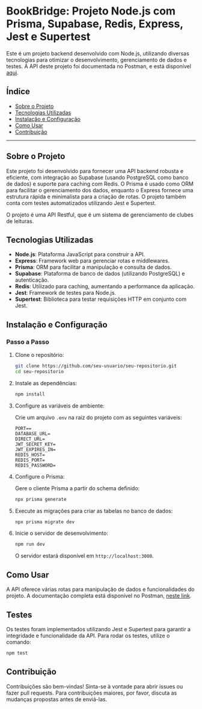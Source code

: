 
# BookBridge: Projeto Node.js com Prisma, Supabase, Redis, Express, Jest e Supertest

Este é um projeto backend desenvolvido com Node.js, utilizando diversas tecnologias para otimizar o desenvolvimento, gerenciamento de dados e testes. A API deste projeto foi documentada no Postman, e está disponível [aqui](https://documenter.getpostman.com/view/29686411/2sAY545e2y).

## Índice

- [Sobre o Projeto](#sobre-o-projeto)
- [Tecnologias Utilizadas](#tecnologias-utilizadas)
- [Instalação e Configuração](#instalação-e-configuração)
- [Como Usar](#como-usar)
- [Contribuição](#contribuição)

---

## Sobre o Projeto

Este projeto foi desenvolvido para fornecer uma API backend robusta e eficiente, com integração ao Supabase (usando PostgreSQL como banco de dados) e suporte para caching com Redis. O Prisma é usado como ORM para facilitar o gerenciamento dos dados, enquanto o Express fornece uma estrutura rápida e minimalista para a criação de rotas. O projeto também conta com testes automatizados utilizando Jest e Supertest.

O projeto é uma API Restful, que é um sistema de gerenciamento de clubes de leituras.

## Tecnologias Utilizadas

- **Node.js**: Plataforma JavaScript para construir a API.
- **Express**: Framework web para gerenciar rotas e middlewares.
- **Prisma**: ORM para facilitar a manipulação e consulta de dados.
- **Supabase**: Plataforma de banco de dados (utilizando PostgreSQL) e autenticação.
- **Redis**: Utilizado para caching, aumentando a performance da aplicação.
- **Jest**: Framework de testes para Node.js.
- **Supertest**: Biblioteca para testar requisições HTTP em conjunto com Jest.

## Instalação e Configuração

### Passo a Passo

1. Clone o repositório:

   ```bash
   git clone https://github.com/seu-usuario/seu-repositorio.git
   cd seu-repositorio


2. Instale as dependências:

   ```bash
   npm install
   ```

3. Configure as variáveis de ambiente:

   Crie um arquivo `.env` na raiz do projeto com as seguintes variáveis:

   ```env
   PORT==
   DATABASE_URL=
   DIRECT_URL=
   JWT_SECRET_KEY=
   JWT_EXPIRES_IN=
   REDIS_HOST=
   REDIS_PORT=
   REDIS_PASSWORD=   
   ```

4. Configure o Prisma:

   Gere o cliente Prisma a partir do schema definido:

   ```bash
   npx prisma generate
   ```

5. Execute as migrações para criar as tabelas no banco de dados:

   ```bash
   npx prisma migrate dev
   ```

6. Inicie o servidor de desenvolvimento:

   ```bash
   npm run dev
   ```

   O servidor estará disponível em `http://localhost:3000`.

## Como Usar

A API oferece várias rotas para manipulação de dados e funcionalidades do projeto. A documentação completa está disponível no Postman, [neste link](https://documenter.getpostman.com/view/29686411/2sAY545e2y).

## Testes

Os testes foram implementados utilizando Jest e Supertest para garantir a integridade e funcionalidade da API. Para rodar os testes, utilize o comando:

```bash
npm test
```

## Contribuição

Contribuições são bem-vindas! Sinta-se à vontade para abrir issues ou fazer pull requests. Para contribuições maiores, por favor, discuta as mudanças propostas antes de enviá-las.
